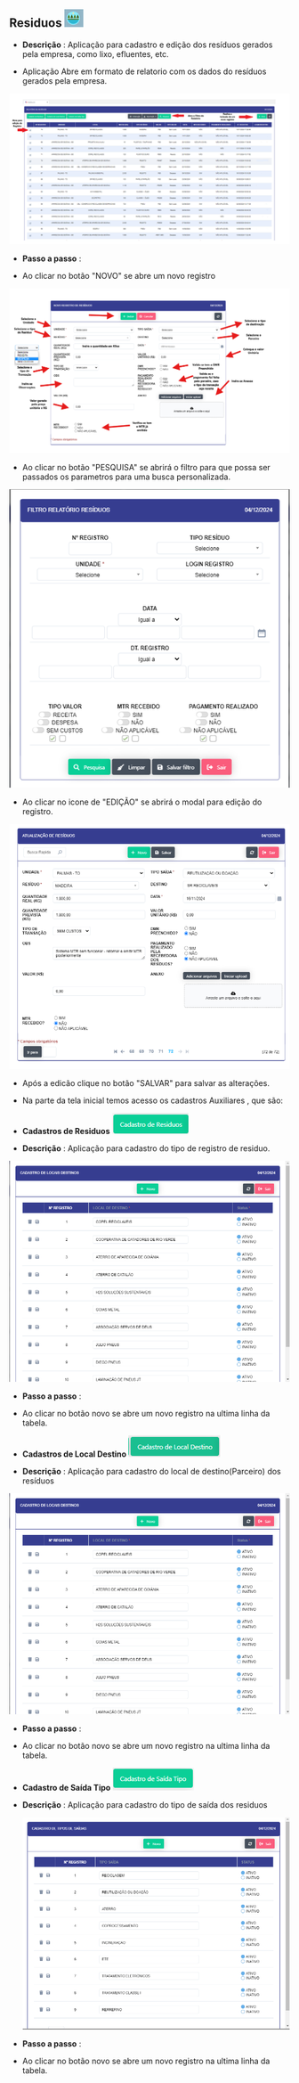 ## Residuos ![image.png](residuos.png)

- **Descrição** : Aplicação para cadastro e edição dos resíduos gerados pela empresa, como lixo, efluentes, etc.
    
- Aplicação Abre em formato de relatorio com os dados do resíduos gerados pela empresa.

![image.png](relata_residuo.png)

- **Passo a passo** : 

- Ao clicar no botão "NOVO" se abre um novo registro

![imagem.png](novo_residuo.png)

- Ao clicar no botão "PESQUISA" se abrirá o filtro para que possa ser passados os parametros para uma busca personalizada. 

![imagem.png](filtro_relatorio.png)

- Ao clicar no icone de "EDIÇÃO" se abrirá o modal para edição do registro.

![imagem.png](edicao_residuo.png)

- Após a edicão clique no botão "SALVAR" para salvar as alterações.

- Na parte da tela inicial temos acesso os cadastros Auxiliares , que são:

- **Cadastros de Residuos** ![image.png](cad_residuos.png)
- **Descrição** : Aplicação para cadastro do tipo de registro de residuo.

![image.png](novo_registro.png)

- **Passo a passo** :

- Ao clicar no botão novo se abre um novo registro na ultima linha da tabela.

- **Cadastros de Local Destino** ![image.png](cad_local_destino.png)

- **Descrição** : Aplicação para cadastro do local de destino(Parceiro) dos resíduos

![image.png](novo_registro.png)

- **Passo a passo** :

- Ao clicar no botão novo se abre um novo registro na ultima linha da tabela.

- **Cadastro de Saída Tipo** ![image.png](cad_saida_tipo.png)

- **Descrição** : Aplicação para cadastro do tipo de saída dos residuos 

    ![image.png](cad_tipo.png)

- **Passo a passo** :

- Ao clicar no botão novo se abre um novo registro na ultima linha da tabela.